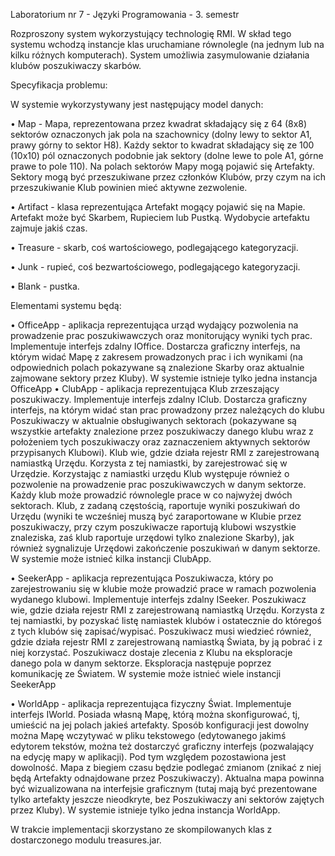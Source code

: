Laboratorium nr 7 - Języki Programowania - 3. semestr

Rozproszony system wykorzystujący technologię RMI. W skład tego systemu wchodzą instancje klas uruchamiane równolegle (na jednym lub na kilku różnych komputerach). System umożliwia zasymulowanie działania klubów poszukiwaczy skarbów.

Specyfikacja problemu:

W systemie wykorzystywany jest następujący model danych:

• Map - Mapa, reprezentowana przez kwadrat składający się z 64 (8x8) sektorów oznaczonych jak pola na szachownicy (dolny lewy to sektor A1, prawy górny to sektor H8). Każdy sektor to kwadrat składający się ze 100 (10x10) pól oznaczonych podobnie jak sektory (dolne lewe to pole A1, górne prawe to pole 110). Na polach sektorów Mapy mogą pojawić się Artefakty. Sektory mogą być przeszukiwane przez członków Klubów, przy czym na ich przeszukiwanie Klub powinien mieć aktywne zezwolenie.

• Artifact - klasa reprezentująca Artefakt mogący pojawić się na Mapie. Artefakt może być Skarbem, Rupieciem lub Pustką. Wydobycie artefaktu zajmuje jakiś czas.

• Treasure - skarb, coś wartościowego, podlegającego kategoryzacji.

• Junk - rupieć, coś bezwartościowego, podlegającego kategoryzacji. 

• Blank - pustka.

Elementami systemu będą:

• OfficeApp - aplikacja reprezentująca urząd wydający pozwolenia na prowadzenie prac poszukiwawczych oraz monitorujący wyniki tych prac. Implementuje interfejs zdalny IOffice. Dostarcza graficzny interfejs, na którym widać Mapę z zakresem prowadzonych prac i ich wynikami (na odpowiednich polach pokazywane są znalezione Skarby oraz aktualnie zajmowane sektory przez Kluby). W systemie istnieje tylko jedna instancja OfficeApp
• ClubApp - aplikacja reprezentująca Klub zrzeszający poszukiwaczy. Implementuje interfejs zdalny IClub. Dostarcza graficzny interfejs, na którym widać stan prac prowadzony przez należących do klubu Poszukiwaczy w aktualnie obsługiwanych sektorach (pokazywane są wszystkie artefakty znalezione przez poszukiwaczy danego klubu wraz z położeniem tych poszukiwaczy oraz zaznaczeniem aktywnych sektorów przypisanych Klubowi). Klub wie, gdzie działa rejestr RMI z zarejestrowaną namiastką Urzędu. Korzysta z tej namiastki, by zarejestrować się w Urzędzie. Korzystając z namiastki urzędu Klub występuje również o pozwolenie na prowadzenie prac poszukiwawczych w danym sektorze. Każdy klub może prowadzić równolegle prace w co najwyżej dwóch sektorach. Klub, z zadaną częstością, raportuje wyniki poszukiwań do Urzędu (wyniki te wcześniej muszą być zaraportowane w Klubie przez poszukiwaczy, przy czym poszukiwacze raportują klubowi wszystkie znaleziska, zaś klub raportuje urzędowi tylko znalezione Skarby), jak również sygnalizuje Urzędowi zakończenie poszukiwań w danym sektorze. W systemie może istnieć kilka instancji ClubApp.

• SeekerApp - aplikacja reprezentująca Poszukiwacza, który po zarejestrowaniu się w klubie może prowadzić prace w ramach pozwolenia wydanego klubowi. Implementuje interfejs zdalny ISeeker. Poszukiwacz wie, gdzie działa rejestr RMI z zarejestrowaną namiastką Urzędu. Korzysta z tej namiastki, by pozyskać listę namiastek klubów i ostatecznie do któregoś z tych klubów się zapisać/wypisać. Poszukiwacz musi wiedzieć również, gdzie działa rejestr RMI z zarejestrowaną namiastką Świata, by ją pobrać i z niej korzystać. Poszukiwacz dostaje zlecenia z Klubu na eksploracje danego pola w danym sektorze. Eksploracja następuje poprzez komunikację ze Światem. W systemie może istnieć wiele instancji SeekerApp

• WorldApp - aplikacja reprezentująca fizyczny Świat. Implementuje interfejs IWorld. Posiada własną Mapę, którą można skonfigurować, tj, umieścić na jej polach jakieś artefakty. Sposób konfiguracji jest dowolny można Mapę wczytywać w pliku tekstowego (edytowanego jakimś edytorem tekstów, można też dostarczyć graficzny interfejs (pozwalający na edycję mapy w aplikacji). Pod tym względem pozostawiona jest dowolność. Mapa z biegiem czasu będzie podlegać zmianom (znikać z niej będą Artefakty odnajdowane przez Poszukiwaczy). Aktualna mapa powinna być wizualizowana na interfejsie graficznym (tutaj mają być prezentowane tylko artefakty jeszcze nieodkryte, bez Poszukiwaczy ani sektorów zajętych przez Kluby). W systemie istnieje tylko jedna instancja WorldApp.

W trakcie implementacji skorzystano ze skompilowanych klas z dostarczonego modulu treasures.jar.
